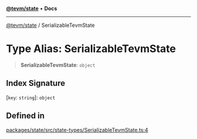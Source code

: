 [**@tevm/state**](../README.md) • **Docs**

***

[@tevm/state](../globals.md) / SerializableTevmState

# Type Alias: SerializableTevmState

> **SerializableTevmState**: `object`

## Index Signature

 \[`key`: `string`\]: `object`

## Defined in

[packages/state/src/state-types/SerializableTevmState.ts:4](https://github.com/qbzzt/tevm-monorepo/blob/main/packages/state/src/state-types/SerializableTevmState.ts#L4)
